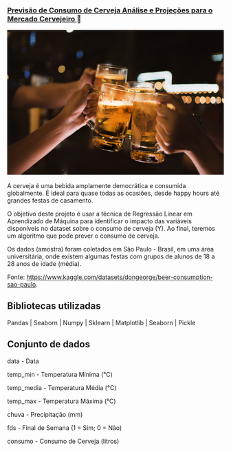 ### [ Previsão de Consumo de Cerveja Análise e Projeções para o Mercado Cervejeiro ](https://github.com/Gabrieldevelopermax/Data-Science-Portfolio/tree/main/Projeto%202%20-%20Previs%C3%A3o%20de%20Consumo%20de%20Cerveja%20Analise%20e%20Projecoes%20para%20o%20Mercado%20Cervejeiro) :beer:

  

![Image header](../Fotos/consumo-de-cerveja.jpg)

  

A cerveja é uma bebida amplamente democrática e consumida globalmente. É ideal para quase todas as ocasiões, desde happy hours até grandes festas de casamento.

O objetivo deste projeto é usar a técnica de Regressão Linear em Aprendizado de Máquina para identificar o impacto das variáveis disponíveis no dataset sobre o consumo de cerveja (Y). Ao final, teremos um algoritmo que pode prever o consumo de cerveja.

Os dados (amostra) foram coletados em São Paulo - Brasil, em uma área universitária, onde existem algumas festas com grupos de alunos de 18 a 28 anos de idade (média).

Fonte: https://www.kaggle.com/datasets/dongeorge/beer-consumption-sao-paulo.

  

## Bibliotecas utilizadas

Pandas | Seaborn | Numpy | Sklearn | Matplotlib | Seaborn | Pickle

  

## Conjunto de dados

data - Data

temp_min - Temperatura Mínima (°C)

temp_media - Temperatura Média (°C)

temp_max - Temperatura Máxima (°C)

chuva - Precipitação (mm)

fds - Final de Semana (1 = Sim; 0 = Não)

consumo - Consumo de Cerveja (litros)
